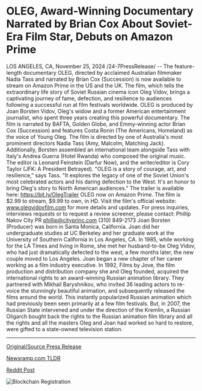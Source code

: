 # OLEG, Award-Winning Documentary Narrated by Brian Cox About Soviet-Era Film Star, Debuts on Amazon Prime

LOS ANGELES, CA, November 25, 2024 /24-7PressRelease/ -- The feature-length documentary OLEG, directed by acclaimed Australian filmmaker Nadia Tass and narrated by Brian Cox (Succession) is now available to stream on Amazon Prime in the US and the UK. The film, which tells the extraordinary life story of Soviet Russian cinema icon Oleg Vidov, brings a captivating journey of fame, defection, and resilience to audiences following a successful run at film festivals worldwide.   OLEG is produced by Joan Borsten Vidov, Oleg's widow and a former American entertainment journalist, who spent three years creating this powerful documentary. The film is narrated by BAFTA, Golden Globe, and Emmy-winning actor Brian Cox (Succession) and features Costa Ronin (The Americans, Homeland) as the voice of Young Oleg.   The film is directed by one of Australia's most prominent directors Nadia Tass (Amy, Malcolm, Matching Jack). Additionally, Borsten assembled an international team alongside Tass with Italy's Andrea Guerra (Hotel Rwanda) who composed the original music. The editor is Leonard Feinstein (Darfur Now), and the writer/editor is Cory Taylor (JFK: A President Betrayed).  "OLEG is a story of courage, art, and resilience," says Tass. "It explores the legacy of one of the Soviet Union's most celebrated actors and his daring defection to the West. It's an honor to bring Oleg's story to North American audiences."  The trailer is available here: https://bit.ly/OlegTrailer  OLEG now on Amazon Prime. The film is $2.99 to stream, $9.99 to own, in HD.   Visit the film's official website: www.olegvidovfilm.com for more details and updates.  For press inquiries, interviews requests or to request a review screener, please contact:  Phillip Nakov City PR phillip@cityprinc.com (310) 849-2173  Joan Borsten (Producer) was born in Santa Monica, California. Joan did her undergraduate studies at UC Berkeley and her graduate work at the University of Southern California in Los Angeles, CA. In 1985, while working for the LA Times and living in Rome, she met her husband-to-be Oleg Vidov, who had just dramatically defected to the west, a few months later, the new couple moved to Los Angeles. Joan began a new chapter of her career working as a film industry executive. In 1992, Films by Jove, the film production and distribution company she and Oleg founded, acquired the international rights to an award-winning Russian animation library. They partnered with Mikhail Baryshnikov, who invited 36 leading actors to re-voice the stunningly beautiful animation, and subsequently released the films around the world. This instantly popularized Russian animation which had previously been seen primarily at a few film festivals. But, in 2007, the Russian State intervened and under the direction of the Kremlin, a Russian Oligarch bought back the rights to the Russian animation film library and all the rights and all the masters Oleg and Joan had worked so hard to restore, were gifted to a state-owned television station. 

---

[Original/Source Press Release](https://www.24-7pressrelease.com/press-release/516565/oleg-award-winning-documentary-narrated-by-brian-cox-about-soviet-era-film-star-debuts-on-amazon-prime)
                    

[Newsramp.com TLDR](https://newsramp.com/curated-news/captivating-documentary-oleg-now-available-on-amazon-prime/f8ca70ba7e9bd427035c56f090e5147b) 

 



[Reddit Post](https://www.reddit.com/r/Lifestyle_Culture/comments/1gzsouk/captivating_documentary_oleg_now_available_on/) 



![Blockchain Registration](https://cdn.newsramp.app/24-7PressRelease/qrcode/2411/25/frogHLz0.webp)